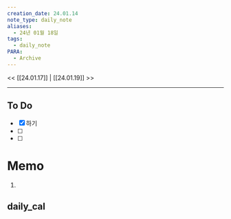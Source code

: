 ```yaml
---
creation_date: 24.01.14
note_type: daily_note
aliases:
  - 24년 01월 18일
tags:
  - daily_note
PARA:
  - Archive
---
```


<< [[24.01.17]] | [[24.01.19]] >>

---

## To Do
- [x]  하기
- [ ]  
- [ ]  


# Memo
1.  

## daily_cal